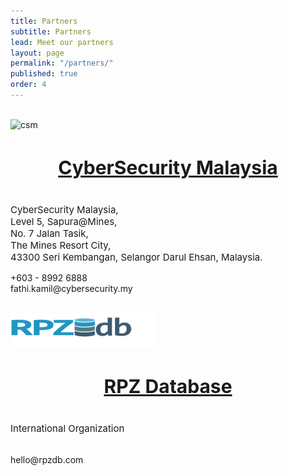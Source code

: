 ```yaml
---
title: Partners
subtitle: Partners
lead: Meet our partners
layout: page
permalink: "/partners/"
published: true
order: 4
---
```


<div class="card-deck">
  <div class="card">
    <br>
        <img class="card-img-top" src="http://cybersecurity.my/properties_v3/images/logo_csm.png" alt="csm" class="img-fluid w-50">
    <div class="card-body">
      <center><h4 class="card-title" style="font-size: 30px;"><a href="http://cybersecurity.my/" target="_blank">CyberSecurity Malaysia</a></h4></center>
      <p class="card-text" style="font-size: 15px;">
        CyberSecurity Malaysia, <br>
        Level 5, Sapura@Mines, <br>
        No. 7 Jalan Tasik, <br>
        The Mines Resort City, <br>
        43300 Seri Kembangan, Selangor Darul Ehsan, Malaysia.
      </p>
    </div>
<div class="card-footer bg-white">
        <p>
            <i class="fa fa-briefcase"></i>
                +603 - 8992 6888<br>
            <i class="fa fa-envelope"></i>
                fathi.kamil@cybersecurity.my
          </p>
    </div>
 </div>

<div class="card">
    <br>
        <img class="card-img-top" src="/assets/images/partners/rpzdb.png" alt="rpzdb" class="img-fluid w-50" >
    <div class="card-body">
      <center><h4 class="card-title" style="font-size: 30px;"><a href="http://www.rpzdb.com" target="_blank">RPZ Database</a></h4></center>
      <p class="card-text" style="font-size: 15px;">
        International Organization
      </p>
    </div>
<div class="card-footer bg-white">
        <p>
        <br>
        <i class="fa fa-envelope"></i>
            hello@rpzdb.com
      </p>
    </div>
 </div>
</div>
